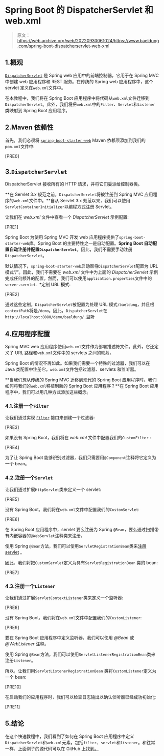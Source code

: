 # Spring Boot 的 DispatcherServlet 和 web.xml

> 原文：<https://web.archive.org/web/20220930061024/https://www.baeldung.com/spring-boot-dispatcherservlet-web-xml>

## 1.概观

[`DispatcherServlet`](/web/20221115155356/https://www.baeldung.com/spring-dispatcherservlet) 是 Spring web 应用中的前端控制器。它用于在 Spring MVC 中创建 web 应用程序和 REST 服务。在传统的 Spring web 应用程序中，这个 servlet 定义在`web.xml`文件中。

在本教程中，我们将在 Spring Boot 应用程序中将代码从`web.xml`文件迁移到`DispatcherServlet`。此外，我们将把`web.xml`中的`Filter`、`Servlet`和`Listener`类映射到 Spring Boot 应用程序。

## 2.Maven 依赖性

首先，我们必须将 [`spring-boot-starter-web`](https://web.archive.org/web/20221115155356/https://search.maven.org/artifact/org.springframework.boot/spring-boot-starter-web) Maven 依赖项添加到我们的`pom.xml`文件中:

[PRE0]

## 3.`DispatcherServlet`

DispatcherServlet 接收所有的 HTTP 请求，并将它们委派给控制器类。

**在 Servlet 3.x 规范之前，`DispatcherServlet`将被注册到 Spring MVC 应用程序的`web.xml`文件中。**自从 Servlet 3.x 规范以来，我们可以使用`ServletContainerInitializer`以编程方式注册 Servlet。

让我们在 *web.xml* 文件中查看一个 *DispatcherServlet* 示例配置:

[PRE1]

Spring Boot 为使用 Spring MVC 开发 web 应用程序提供了`spring-boot-starter-web`库。Spring Boot 的主要特性之一是自动配置。**Spring Boot 自动配置自动注册并配置`DispatcherServlet`**。因此，我们不需要手动注册`DispatcherServlet`。

默认情况下，`spring-boot-starter-web`启动器将`DispatcherServlet`配置为 URL 模式“/”。因此，我们不需要在 *web.xml* 文件中为上面的 *DispatcherServlet* 示例完成任何额外的配置。然而，我们可以使用`application.properties`文件中的`server.servlet.` *定制 URL 模式:

[PRE2]

通过这些定制，`DispatcherServlet`被配置为处理 URL 模式`/baeldung`，并且根`contextPath`将是`/demo`。因此，`DispatcherServlet`在`http://localhost:8080/demo/baeldung/.`监听

## 4.应用程序配置

Spring MVC web 应用程序使用`web.xml`文件作为部署描述符文件。此外，它还定义了 URL 路径和`web.xml`文件中的 servlets 之间的映射。

Spring Boot 的情况不再如此。如果我们需要一个特殊的过滤器，我们可以在 Java 类配置中注册它。`web.xml`文件包括过滤器、servlets 和监听器。

**当我们想从传统的 Spring MVC 迁移到现代的 Spring Boot 应用程序时，我们如何将我们的`web.xml`移植到新的 Spring Boot 应用程序？**在 Spring Boot 应用程序中，我们可以用几种方式添加这些概念。

### 4.1.注册一个`Filter`

让我们通过实现 [`Filter`](/web/20221115155356/https://www.baeldung.com/spring-boot-add-filter) 接口来创建一个过滤器:

[PRE3]

如果没有 Spring Boot，我们将在 *web.xml* 文件中配置我们的`CustomFilter` :

[PRE4]

为了让 Spring Boot 能够识别过滤器，我们只需要用`@Component`注释将它定义为一个 bean。

### 4.2.注册一个`Servlet`

让我们通过扩展`HttpServlet`类来定义一个 servlet:

[PRE5]

没有 Spring Boot，我们将在`web.xml`文件中配置我们的`CustomServlet`:

[PRE6]

在 Spring Boot 应用程序中，servlet 要么注册为 Spring `@Bean`，要么通过扫描带有内嵌容器的`@WebServlet`注释类来注册。

使用 Spring `@Bean`方法，我们可以使用`ServletRegistrationBean`类来[注册 servlet](/web/20221115155356/https://www.baeldung.com/register-servlet#registering-servlets-in-spring-boot) 。

因此，我们将把`CustomServlet`定义为具有`ServletRegistrationBean` 类的 bean:

[PRE7]

### 4.3.注册一个`Listener`

让我们通过扩展`ServletContextListener`类来定义一个监听器:

[PRE8]

没有 Spring Boot，我们将在`web.xml`文件中配置我们的`CustomListener`:

[PRE9]

要在 Spring Boot 应用程序中定义监听器，我们可以使用 *@Bean* 或 *@WebListener* 注释。

使用 Spring `@Bean`方法，我们可以使用`ServletListenerRegistrationBean`类来注册`Listener`。

所以，让我们用`ServletListenerRegistrationBean` 类将`CustomListener`定义为一个 bean:

[PRE10]

在启动我们的应用程序时，我们可以检查日志输出以确认侦听器已经成功初始化:

[PRE11]

## 5.结论

在这个快速教程中，我们看到了如何在 Spring Boot 应用程序中定义`DispatcherServlet`和`web.xml`元素，包括`filter`、`servlet`和`listener`。和往常一样，上面例子的源代码可以在 GitHub 上找到[。](https://web.archive.org/web/20221115155356/https://github.com/eugenp/tutorials/tree/master/spring-boot-modules/spring-boot-basic-customization-2)